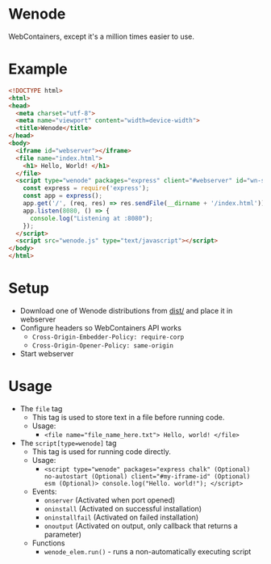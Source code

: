 # Wenode
WebContainers, except it's a million times easier to use.

# Example
```html
<!DOCTYPE html>
<html>
<head>
  <meta charset="utf-8">
  <meta name="viewport" content="width=device-width">
  <title>Wenode</title>
</head>
<body>
  <iframe id="webserver"></iframe>
  <file name="index.html">
    <h1> Hello, World! </h1>
  </file>
  <script type="wenode" packages="express" client="#webserver" id="wn-sc">
    const express = require('express');
    const app = express();
    app.get('/', (req, res) => res.sendFile(__dirname + '/index.html'));
    app.listen(8080, () => {
      console.log("Listening at :8080");
    });
  </script>
  <script src="wenode.js" type="text/javascript"></script>
</body>
</html>
 ```
# Setup
- Download one of Wenode distributions from [dist/](./dist) and place it in webserver
- Configure headers so WebContainers API works
  - `Cross-Origin-Embedder-Policy: require-corp`
  - `Cross-Origin-Opener-Policy: same-origin`
- Start webserver

# Usage
- The `file` tag
  - This tag is used to store text in a file before running code.
  - Usage:
    - `<file name="file_name_here.txt"> Hello, world! </file>`
- The `script[type=wenode]` tag
  - This tag is used for running code directly.
  - Usage:
    - `<script type="wenode" packages="express chalk" (Optional) no-autostart (Optional) client="#my-iframe-id" (Optional) esm (Optional)> console.log("Hello. world!"); </script>`
  - Events:
    - `onserver` (Activated when port opened)
    - `oninstall` (Activated on successful installation)
    - `oninstallfail` (Activated on failed installation) 
    - `onoutput` (Activated on output, only callback that returns a parameter) 
  - Functions
    - `wenode_elem.run()` - runs a non-automatically executing script
